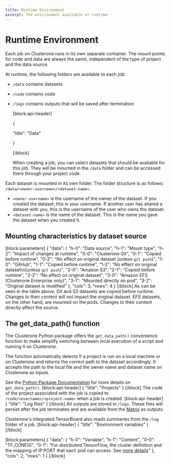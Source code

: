 ```yaml
---
title: Runtime Environment
excerpt: The environment available at runtime
---
```


# Runtime Environment

Each job on Clusterone runs in its own separate container. The mount points for code and data are always the same, independent of the type of project and the data source.

At runtime, the following folders are available to each job:

* `/data` contains datasets
* `/code` contains code
* `/logs` contains outputs that will be saved after termination

  \[block:api-header\]

  {

  "title": "Data"

  }

  \[/block\]

  When creating a job, you can select datasets that should be available for this job. They will be mounted in the `/data` folder and can be accessed there through your project code.

Each dataset is mounted in its own folder. The folder structure is as follows: `/data/<owner-username>/<dataset-name>`.

* `<owner-username>` is the username of the owner of the dataset. If you created the dataset, this is your username. If another user has shared a dataset with you, this is the username of the user who owns the dataset.
* `<dataset-name>` is the name of the dataset. This is the name you gave the dataset when you created it.

## Mounting characteristics by dataset source

\[block:parameters\] { "data": { "h-0": "Data source", "h-1": "Mount type", "h-2": "Impact of changes at runtime", "0-0": "Clusterone Git", "0-1": "Copied before runtime", "0-2": "No effect on original dataset \(unless `git push`\)", "1-0": "GitHub", "1-1": "Copied before runtime", "1-2": "No effect on original dataset\n\(unless `git push`\)", "2-0": "Amazon S3", "2-1": "Copied before runtime", "2-2": "No effect on original dataset", "3-0": "Amazon EFS \(Clusterone Enterprise only\)", "3-1": "Mounted directly on pod", "3-2": "Original dataset is modified" }, "cols": 3, "rows": 4 } \[/block\] As can be seen in the table above, Git and S3 datasets are copied before runtime. Changes to their content will not impact the original dataset. EFS datasets, on the other hand, are mounted on the pods. Changes to their content directly affect the source.

## The get\_data\_path\(\) function

The Clusterone Python package offers the `get_data_path()` convenience function to make simplify switching between local execution of a script and running it on Clusterone.

The function automatically detects if a project is run on a local machine or on Clusterone and returns the correct path to the dataset accordingly. It accepts the path to the local file and the owner name and dataset name on Clusterone as inputs.

See the [Python Package Documentation](doc:python-package-documentation) for more details on `get_data_path()`. \[block:api-header\] { "title": "Projects" } \[/block\] The code of the project associated with the job is copied to `/code/<username>/<project-name>` when a job is created. \[block:api-header\] { "title": "Log files" } \[/block\] All outputs are stored in `/logs`. These files will persist after the job terminates and are available from the [Matrix](https://clusterone.com/matrix) as outputs.

Clusterone's integrated TensorBoard also reads summaries from the `/log` folder of a job. \[block:api-header\] { "title": "Environment variables" } \[/block\]

\[block:parameters\] { "data": { "h-0": "Variable", "h-1": "Content", "0-0": "TF\_CONFIG", "0-1": "For distributed TensorFlow, the cluster definition and the mapping of IP:PORT that each pod can access. See [more details](https://www.tensorflow.org/api_docs/python/tf/train/ClusterSpec)" }, "cols": 2, "rows": 1 } \[/block\]

